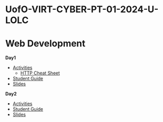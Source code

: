 # UofO-VIRT-CYBER-PT-01-2024-U-LOLC


# Web Development

**__Day1__**
- [Activities](https://git.bootcampcontent.com/University-of-Oregon/UofO-VIRT-CYBER-PT-01-2024-U-LOLC/-/tree/main/12-Web-Development/1/Activities?ref_type=heads)
    - [HTTP Cheat Sheet](https://docs.google.com/document/d/114kp6IsNklMhiz852qTxUlSsaJwwFfbUxDWZmtAv8S8/edit)
- [Student Guide](https://git.bootcampcontent.com/University-of-Oregon/UofO-VIRT-CYBER-PT-01-2024-U-LOLC/-/blob/main/12-Web-Development/1/StudentGuide.md?ref_type=heads)
- [Slides](https://docs.google.com/presentation/d/12wcj3g-jE6iFqYDRhFJgGL5yE_w-X5-2kWCbwbdVxQ4/)

**__Day2__**
- [Activities](https://git.bootcampcontent.com/University-of-Oregon/UofO-VIRT-CYBER-PT-01-2024-U-LOLC/-/tree/main/12-Web-Development/2/Activities?ref_type=heads)
- [Student Guide](https://git.bootcampcontent.com/University-of-Oregon/UofO-VIRT-CYBER-PT-01-2024-U-LOLC/-/blob/main/12-Web-Development/2/StudentGuide.md?ref_type=heads)
- [Slides](https://docs.google.com/presentation/d/1lYQMBlKNhprmbFdI7AoUSGaLt8oFzpFL6xnrAlI5W0M/)
